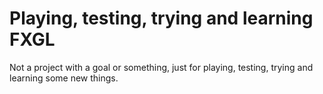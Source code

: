 # Playing, testing, trying and learning FXGL
Not a project with a goal or something,
just for playing, testing, trying and learning
some new things.